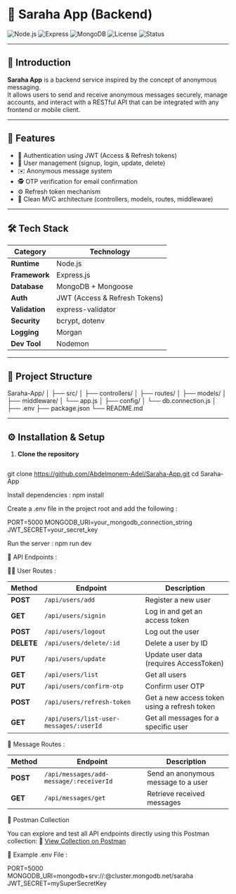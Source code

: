 # 💬 Saraha App (Backend)

![Node.js](https://img.shields.io/badge/Node.js-18.x-brightgreen)
![Express](https://img.shields.io/badge/Express-4.x-blue)
![MongoDB](https://img.shields.io/badge/Database-MongoDB-green)
![License](https://img.shields.io/badge/License-MIT-yellow)
![Status](https://img.shields.io/badge/Status-Active-success)

---

## 🧠 Introduction

**Saraha App** is a backend service inspired by the concept of anonymous messaging.  
It allows users to send and receive anonymous messages securely, manage accounts, and interact with a RESTful API that can be integrated with any frontend or mobile client.

---

## 🚀 Features

- 🔐 Authentication using JWT (Access & Refresh tokens)  
- 🧾 User management (signup, login, update, delete)  
- ✉️ Anonymous message system  
- 🕵️ OTP verification for email confirmation  
- ⚙️ Refresh token mechanism  
- 🧱 Clean MVC architecture (controllers, models, routes, middleware) 

---

## 🛠️ Tech Stack

| Category | Technology |
|-----------|-------------|
| **Runtime** | Node.js |
| **Framework** | Express.js |
| **Database** | MongoDB + Mongoose |
| **Auth** | JWT (Access & Refresh Tokens) |
| **Validation** | express-validator |
| **Security** | bcrypt, dotenv |
| **Logging** | Morgan |
| **Dev Tool** | Nodemon |

---

## 📁 Project Structure

Saraha-App/
│
├── src/
│   ├── controllers/
│   ├── routes/
│   ├── models/
│   ├── middleware/
│   └── app.js
│
├── config/
│   └── db.connection.js
│
├── .env
├── package.json
└── README.md



---

## ⚙️ Installation & Setup

1. **Clone the repository**
   ```bash
git clone https://github.com/Abdelmonem-Adel/Saraha-App.git
   cd Saraha-App

   
Install dependencies :
  npm install



Create a .env file in the project root and add the following : 

PORT=5000
MONGODB_URI=your_mongodb_connection_string
JWT_SECRET=your_secret_key


Run the server :
  npm run dev



🔗 API Endpoints : 

  🧍‍♂️ User Routes :
    
| Method     | Endpoint                                | Description                                  |
| ---------- | --------------------------------------- | -------------------------------------------- |
| **POST**   | `/api/users/add`                        | Register a new user                          |
| **GET**    | `/api/users/signin`                     | Log in and get an access token               |
| **POST**   | `/api/users/logout`                     | Log out the user                             |
| **DELETE** | `/api/users/delete/:id`                 | Delete a user by ID                          |
| **PUT**    | `/api/users/update`                     | Update user data (requires AccessToken)      |
| **GET**    | `/api/users/list`                       | Get all users                                |
| **PUT**    | `/api/users/confirm-otp`                | Confirm user OTP                             |
| **POST**   | `/api/users/refresh-token`              | Get a new access token using a refresh token |
| **GET**    | `/api/users/list-user-messages/:userId` | Get all messages for a specific user         |



  💌 Message Routes : 

| Method   | Endpoint                                | Description                         |
| -------- | --------------------------------------- | ----------------------------------- |
| **POST** | `/api/messages/add-message/:receiverId` | Send an anonymous message to a user |
| **GET**  | `/api/messages/get`                     | Retrieve received messages          |


📮 Postman Collection

You can explore and test all API endpoints directly using this Postman collection:
🔗 [View Collection on Postman](https://assignment-3865.postman.co/workspace/Assignment-Workspace~a4ff418a-ffe2-484a-8986-c22a94223df8/collection/40681719-53596fe8-f6cf-49e7-ba80-7630e42c4b43?action=share&source=collection_link&creator=40681719)


🧩 Example .env File : 

  PORT=5000
  MONGODB_URI=mongodb+srv://<username>:<password>@cluster.mongodb.net/saraha
  JWT_SECRET=mySuperSecretKey


  

